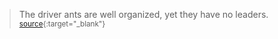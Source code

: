 > The driver ants are well organized, yet they have no leaders. 
<small>[source](https://www.bloomberg.com/view/articles/2014-09-10/ants-are-cool-but-teach-us-nothing){:target="_blank"}</small>